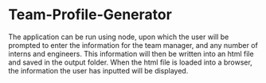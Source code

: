 # Team-Profile-Generator
The application can be run using node, upon which the user will be prompted to enter the information for the team manager, and any number of interns and engineers. This information will then be written into an html file and saved in the output folder. When the html file is loaded into a browser, the information the user has inputted will be displayed. 

